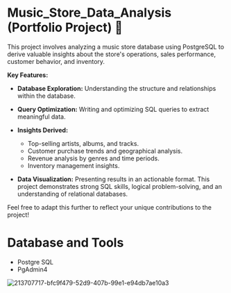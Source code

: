 # Music_Store_Data_Analysis (Portfolio Project) 🎵

This project involves analyzing a music store database using PostgreSQL to derive valuable insights about the store's operations, sales performance, customer behavior, and inventory.

**Key Features:**

* **Database Exploration:** Understanding the structure and relationships within the database.

* **Query Optimization:** Writing and optimizing SQL queries to extract meaningful data.

* **Insights Derived:**
   *  Top-selling artists, albums, and tracks.
   * Customer purchase trends and geographical analysis.
   * Revenue analysis by genres and time periods.
   * Inventory management insights.

* **Data Visualization:** Presenting results in an actionable format.
This project demonstrates strong SQL skills, logical problem-solving, and an understanding of relational databases.

Feel free to adapt this further to reflect your unique contributions to the project!

# Database and Tools
* Postgre SQL
* PgAdmin4

![213707717-bfc9f479-52d9-407b-99e1-e94db7ae10a3](https://github.com/user-attachments/assets/b64dff73-48f9-4786-bb55-d9a0299c9d2a)








